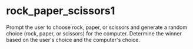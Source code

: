# rock_paper_scissors1
Prompt the user to choose rock, paper, or scissors and generate a random choice (rock, paper, or scissors) for the computer.
Determine the winner based on the user's choice and the computer's choice.
